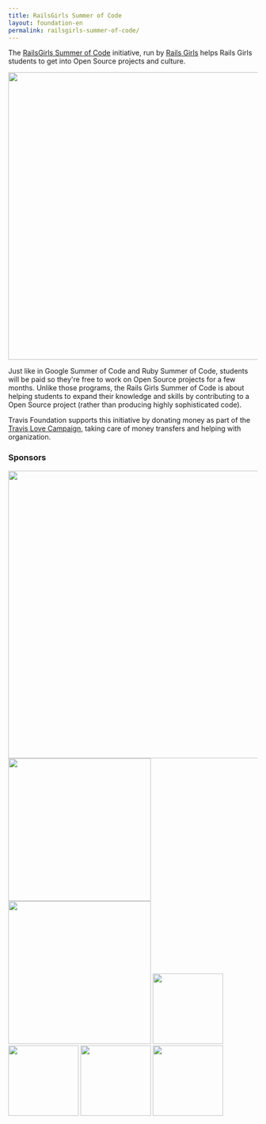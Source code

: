 ```yaml
---
title: RailsGirls Summer of Code
layout: foundation-en
permalink: railsgirls-summer-of-code/
---
```


The [RailsGirls Summer of Code](http://railsgirlsberlin.github.io/summer-of-code/)
initiative, run by [Rails Girls](http://railsgirls.com) helps Rails Girls
students to get into Open Source projects and culture.

[<img src="http://s3itch.svenfuchs.com/railsgirls-summer-of-code-20130429-161434.jpg" width="580" />](http://railsgirlsberlin.github.io/summer-of-code)

Just like in Google Summer of Code and Ruby Summer of Code, students will be
paid so they're free to work on Open Source projects for a few months. Unlike
those programs, the Rails Girls Summer of Code is about helping students to
expand their knowledge and skills by contributing to a Open Source project
(rather than producing highly sophisticated code).

Travis Foundation supports this initiative by donating money as part of the
[Travis Love Campaign](https://love.travis-ci.org), taking care of money
transfers and helping with organization.

### Sponsors

<img src="https://love.travis-ci.org/images/placeholder-platinum.png" width="580">
<img src="https://love.travis-ci.org/images/placeholder-gold.png" width="288"> <img src="https://love.travis-ci.org/images/placeholder-gold.png" width="288">
<img src="https://love.travis-ci.org/images/placeholder-silver.png" width="142"> <img src="https://love.travis-ci.org/images/placeholder-silver.png" width="142"> <img src="https://love.travis-ci.org/images/placeholder-silver.png" width="142"> <img src="https://love.travis-ci.org/images/placeholder-silver.png" width="142">

